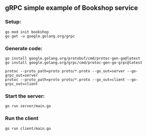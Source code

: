 ## gRPC simple example of Bookshop service

### Setup:

```
go mod init bookshop
go get -u google.golang.org/grpc
```

### Generate code:

```
go install google.golang.org/protobuf/cmd/protoc-gen-go@latest
go install google.golang.org/grpc/cmd/protoc-gen-go-grpc@latest

protoc --proto_path=proto proto/*.proto --go_out=server --go-grpc_out=server
protoc --proto_path=proto proto/*.proto --go_out=client --go-grpc_out=client
```

### Start the server:

```
go run server/main.go
```

### Run the client

```
go run client/main.go
```
